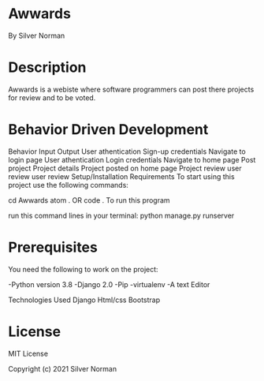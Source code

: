 # Awwards
By Silver Norman


# Description
Awwards is a webiste where software programmers can post there projects for review and to be voted.


# Behavior Driven Development
Behavior	Input	Output
User athentication	Sign-up credentials	Navigate to login page
User athentication	Login credentials	Navigate to home page
Post project	Project details	Project posted on home page
Project review	user review	user review
Setup/Installation Requirements
To start using this project use the following commands:

cd Awwards
atom . OR code .
To run this program

run this command lines in your terminal:
python manage.py runserver


# Prerequisites
You need the following to work on the project:

-Python version 3.8 -Django 2.0 -Pip -virtualenv -A text Editor

 
Technologies Used
Django
Html/css
Bootstrap


# License
MIT License

Copyright (c) 2021 Silver Norman
